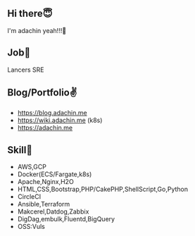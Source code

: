 ## Hi there😇

I'm adachin yeah!!!🤟

## Job🏃

Lancers SRE

## Blog/Portfolio✌️
- https://blog.adachin.me
- https://wiki.adachin.me (k8s)
- https://adachin.me

## Skill📖

- AWS,GCP
- Docker(ECS/Fargate,k8s)
- Apache,Nginx,H2O
- HTML,CSS,Bootstrap,PHP/CakePHP,ShellScript,Go,Python
- CircleCI
- Ansible,Terraform
- Makcerel,Datdog,Zabbix
- DigDag,embulk,Fluentd,BigQuery
- OSS:Vuls
